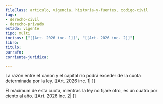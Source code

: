 ```yaml
---
fileClass: articulo, vigencia, historia-y-fuentes, codigo-civil
tags:
- derecho-civil
- derecho-privado
estado: vigente
tipo: multi
incisos: ["[[Art. 2026 inc. 1]]", "[[Art. 2026 inc. 2]]"]
libro:
titulo:
parrafo:
corriente-juridica:

---
```

La razón entre el canon y el capital no podrá exceder de la cuota determinada por la ley. [[Art. 2026 inc. 1| ]]

El máximum de esta cuota, mientras la ley no fijare otro, es un cuatro por ciento al año. [[Art. 2026 inc. 2| ]]